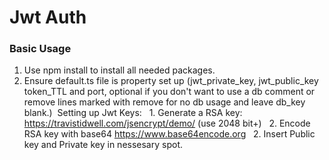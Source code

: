 # Jwt Auth

### Basic Usage

1. Use npm install to install all needed packages.
2. Ensure default.ts file is property set up (jwt_private_key, jwt_public_key token_TTL and port, optional if you don't want to use a db comment or remove lines marked with remove for no db usage and leave db_key blank.)
   &nbsp;Setting up Jwt Keys:
   &nbsp;&nbsp;1. Generate a RSA key: https://travistidwell.com/jsencrypt/demo/ (use 2048 bit+)
   &nbsp;&nbsp;2. Encode RSA key with base64 https://www.base64encode.org
   &nbsp;&nbsp;2. Insert Public key and Private key in nessesary spot.
